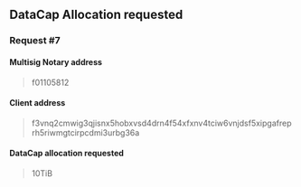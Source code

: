 ## DataCap Allocation requested

### Request #7
#### Multisig Notary address
> f01105812
#### Client address
> f3vnq2cmwig3qjisnx5hobxvsd4drn4f54xfxnv4tciw6vnjdsf5xipgafreprh5riwmgtcirpcdmi3urbg36a
#### DataCap allocation requested
> 10TiB